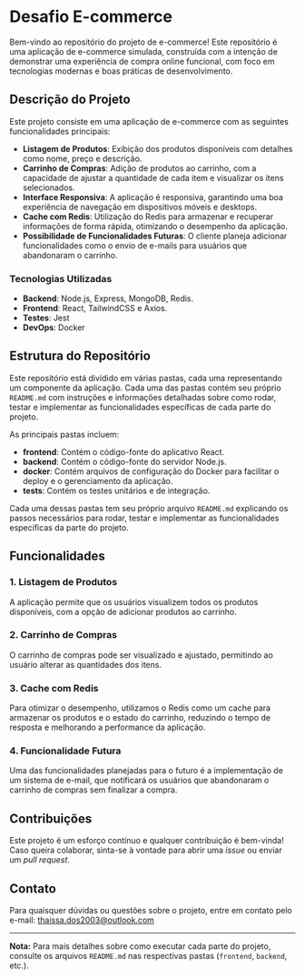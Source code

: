 # Desafio E-commerce

Bem-vindo ao repositório do projeto de e-commerce! Este repositório é uma aplicação de e-commerce simulada, construída com a intenção de demonstrar uma experiência de compra online funcional, com foco em tecnologias modernas e boas práticas de desenvolvimento.

## Descrição do Projeto

Este projeto consiste em uma aplicação de e-commerce com as seguintes funcionalidades principais:

- **Listagem de Produtos**: Exibição dos produtos disponíveis com detalhes como nome, preço e descrição.
- **Carrinho de Compras**: Adição de produtos ao carrinho, com a capacidade de ajustar a quantidade de cada item e visualizar os itens selecionados.
- **Interface Responsiva**: A aplicação é responsiva, garantindo uma boa experiência de navegação em dispositivos móveis e desktops.
- **Cache com Redis**: Utilização do Redis para armazenar e recuperar informações de forma rápida, otimizando o desempenho da aplicação.
- **Possibilidade de Funcionalidades Futuras**: O cliente planeja adicionar funcionalidades como o envio de e-mails para usuários que abandonaram o carrinho.

### Tecnologias Utilizadas

- **Backend**: Node.js, Express, MongoDB, Redis.
- **Frontend**: React, TailwindCSS e Axios.
- **Testes**: Jest
- **DevOps**: Docker

## Estrutura do Repositório

Este repositório está dividido em várias pastas, cada uma representando um componente da aplicação. Cada uma das pastas contém seu próprio `README.md` com instruções e informações detalhadas sobre como rodar, testar e implementar as funcionalidades específicas de cada parte do projeto.

As principais pastas incluem:

- **frontend**: Contém o código-fonte do aplicativo React.
- **backend**: Contém o código-fonte do servidor Node.js.
- **docker**: Contém arquivos de configuração do Docker para facilitar o deploy e o gerenciamento da aplicação.
- **tests**: Contém os testes unitários e de integração.
  
Cada uma dessas pastas tem seu próprio arquivo `README.md` explicando os passos necessários para rodar, testar e implementar as funcionalidades específicas da parte do projeto.

## Funcionalidades

### 1. **Listagem de Produtos**
A aplicação permite que os usuários visualizem todos os produtos disponíveis, com a opção de adicionar produtos ao carrinho.

### 2. **Carrinho de Compras**
O carrinho de compras pode ser visualizado e ajustado, permitindo ao usuário alterar as quantidades dos itens. 

### 3. **Cache com Redis**
Para otimizar o desempenho, utilizamos o Redis como um cache para armazenar os produtos e o estado do carrinho, reduzindo o tempo de resposta e melhorando a performance da aplicação.

### 4. **Funcionalidade Futura**
Uma das funcionalidades planejadas para o futuro é a implementação de um sistema de e-mail, que notificará os usuários que abandonaram o carrinho de compras sem finalizar a compra.

## Contribuições

Este projeto é um esforço contínuo e qualquer contribuição é bem-vinda! Caso queira colaborar, sinta-se à vontade para abrir uma *issue* ou enviar um *pull request*.

## Contato

Para quaisquer dúvidas ou questões sobre o projeto, entre em contato pelo e-mail: thaissa.dos2003@outlook.com

---

**Nota:** Para mais detalhes sobre como executar cada parte do projeto, consulte os arquivos `README.md` nas respectivas pastas (`frontend`, `backend`, etc.).